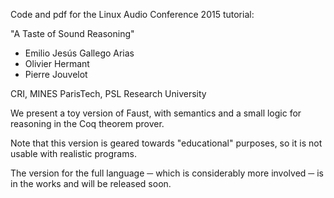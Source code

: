 Code and pdf for the Linux Audio Conference 2015 tutorial:

"A Taste of Sound Reasoning"

* Emilio Jesús Gallego Arias
* Olivier Hermant
* Pierre Jouvelot

CRI, MINES ParisTech, PSL Research University

We present a toy version of Faust, with semantics and a small logic
for reasoning in the Coq theorem prover.

Note that this version is geared towards "educational" purposes, so it
is not usable with realistic programs.

The version for the full language ─ which is considerably more
involved ─ is in the works and will be released soon.
